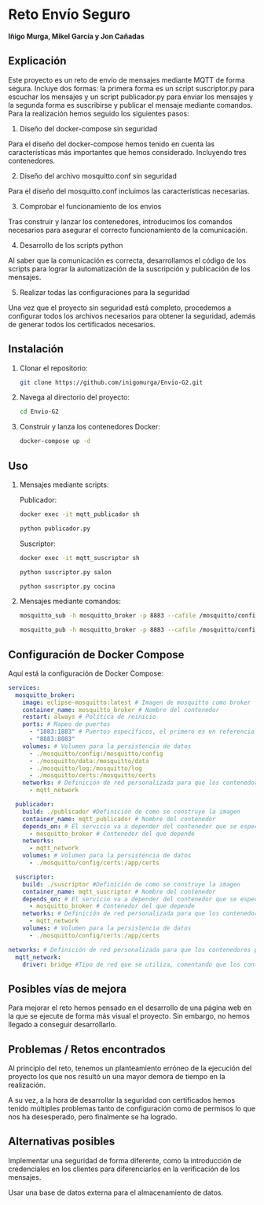 # Reto Envío Seguro

**Iñigo Murga, Mikel García y Jon Cañadas**

## Explicación

Este proyecto es un reto de envío de mensajes mediante MQTT de forma segura. Incluye dos formas: la primera forma es un script suscriptor.py para escuchar los mensajes y un script publicador.py para enviar los mensajes y la segunda forma es suscribirse y publicar el mensaje mediante comandos. Para la realización hemos seguido los siguientes pasos:

1. Diseño del docker-compose sin seguridad

Para el diseño del docker-compose hemos tenido en cuenta las características más importantes que hemos considerado. Incluyendo tres contenedores.

2. Diseño del archivo mosquitto.conf sin seguridad

Para el diseño del mosquitto.conf incluimos las características necesarias.

3. Comprobar el funcionamiento de los envios 

Tras construir y lanzar los contenedores, introducimos los comandos necesarios para asegurar el correcto funcionamiento de la comunicación.

4. Desarrollo de los scripts python 

Al saber que la comunicación es correcta, desarrollamos el código de los scripts para lograr la automatización de la suscripción y publicación de los mensajes.

5. Realizar todas las configuraciones para la seguridad

Una vez que el proyecto sin seguridad está completo, procedemos a configurar todos los archivos necesarios para obtener la seguridad, además de generar todos los certificados necesarios.  

## Instalación

1. Clonar el repositorio:
    ```bash
    git clone https://github.com/inigomurga/Envio-G2.git
    ```
2. Navega al directorio del proyecto:
    ```bash
    cd Envio-G2
    ```
3. Construir y lanza los contenedores Docker:
    ```bash
    docker-compose up -d
    ```

## Uso

1. Mensajes mediante scripts:

    Publicador:
    ```bash
    docker exec -it mqtt_publicador sh 
    ```
    ```python
    python publicador.py
    ```
    Suscriptor:
    ```bash
    docker exec -it mqtt_suscriptor sh
    ```
    ```python
    python suscriptor.py salon
    ```
    ```python
    python suscriptor.py cocina
    ```
    
2. Mensajes mediante comandos:
    ```bash
    mosquitto_sub -h mosquitto_broker -p 8883 --cafile /mosquitto/config/certs/ca.crt \ --cert /mosquitto/config/certs/client.crt --key /mosquitto/config/certs/client.key \ -t casa/salon -d  
    ```

    ```bash
    mosquitto_pub -h mosquitto_broker -p 8883 --cafile /mosquitto/config/certs/ca.crt \ --cert /mosquitto/config/certs/client.crt --key /mosquitto/config/certs/client.key \ -t casa/salon -m "Temperatura salón: 25°C" -d
    ```
    
## Configuración de Docker Compose

Aquí está la configuración de Docker Compose:

```yaml
services:
  mosquitto_broker:
    image: eclipse-mosquitto:latest # Imagen de mosquitto como broker 
    container_name: mosquitto_broker # Nombre del contenedor
    restart: always # Política de reinicio
    ports: # Mapeo de puertos
      - "1883:1883" # Puertos específicos, el primero es en referencia al puerto local y el segundo al del contenedor de Docker 
      - "8883:8883"
    volumes: # Volumen para la persistencia de datos
      - ./mosquitto/config:/mosquitto/config
      - ./mosquitto/data:/mosquitto/data
      - ./mosquitto/log:/mosquitto/log
      - ./mosquitto/certs:/mosquitto/certs
    networks: # Definición de red personalizada para que los contenedores puedan utilizar
      - mqtt_network

  publicador:
    build: ./publicador #Definición de como se construye la imagen
    container_name: mqtt_publicador # Nombre del contenedor
    depends_on: # El servicio va a depender del contenedor que se especifique
      - mosquitto_broker # Contenedor del que depende
    networks:
      - mqtt_network
    volumes: # Volumen para la persistencia de datos
      - ./mosquitto/config/certs:/app/certs

  suscriptor:
    build: ./suscriptor #Definición de como se construye la imagen
    container_name: mqtt_suscriptor # Nombre del contenedor
    depends_on: # El servicio va a depender del contenedor que se especifique
      - mosquitto_broker # Contenedor del que depende
    networks: # Definición de red personalizada para que los contenedores puedan utilizar
      - mqtt_network
    volumes: # Volumen para la persistencia de datos
      - ./mosquitto/config/certs:/app/certs

networks: # Definición de red personalizada para que los contenedores puedan utilizar
  mqtt_network:
    driver: bridge #Tipo de red que se utiliza, comentando que los contenedores estan en el mismo host

```

## Posibles vías de mejora

Para mejorar el reto hemos pensado en el desarrollo de una página web en la que se ejecute de forma más visual el proyecto. Sin embargo, no hemos llegado a conseguir desarrollarlo.

## Problemas / Retos encontrados

Al principio del reto, tenemos un planteamiento erróneo de la ejecución del proyecto los que nos resultó un una mayor demora de tiempo en la realización.

A su vez, a la hora de desarrollar la seguridad con certificados hemos tenido múltiples problemas tanto de configuración como de permisos lo que nos ha desesperado, pero finalmente se ha logrado.

## Alternativas posibles

Implementar una seguridad de forma diferente, como la introducción de credenciales en los clientes para diferenciarlos en la verificación de los mensajes.

Usar una base de datos externa para el almacenamiento de datos.
